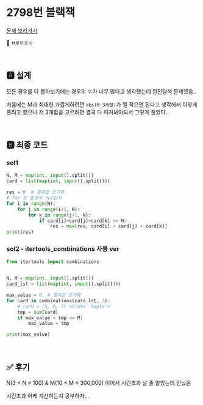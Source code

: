 # 2798번 블랙잭

[문제 보러가기](https://www.acmicpc.net/problem/2798)

🚩 `브루트포스`

<br>

## 🅰 설계

모든 경우를 다 뽑아보기에는 경우의 수가 너무 많다고 생각했는데 완전탐색 문제였음..

처음에는 M과 최대한 가깝게하려면 `abs(M-3개합)`가 젤 작으면 된다고 생각해서 이렇게 풀려고 했으나 저 3개합을 고르려면 결국 다 따져봐야되서 그렇게 풀었다..

<br>

## 🅱 최종 코드

### sol1

```python
N, M = map(int, input().split())
card = list(map(int, input().split()))

res = 0  # 결과값 초기화
# for 문 돌면서 비교검사
for i in range(N):
    for j in range(i+1, N):
        for k in range(j+1, N):
            if card[i]+card[j]+card[k] <= M:
                res = max(res, card[i] + card[j] + card[k])
print(res)
```



### sol2 - itertools_combinations 사용 ver

```python
from itertools import combinations


N, M = map(int, input().split())
card_lst = list(map(int, input().split()))

max_value = 0  # 결과값 초기화
for card in combinations(card_lst, 3):
    # card = (5, 6, 7) <class 'tuple'>
    tmp = sum(card)
    if max_value < tmp <= M:
        max_value = tmp

print(max_value)
```



<br>

## ✅ 후기

N(3 ≤ N ≤ 100) & M(10 ≤ M ≤ 300,000) 이어서 시간초과 날 줄 알았는데 안났음

시간초과 어케 계산하는지 공부하자...